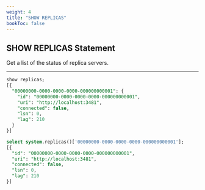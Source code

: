 ```yaml
---
weight: 4
title: "SHOW REPLICAS"
bookToc: false
---
```


## SHOW REPLICAS Statement

Get a list of the status of replica servers.

---

```SQL
show replicas;
[{
  "00000000-0000-0000-0000-000000000001": {
    "id": "00000000-0000-0000-0000-000000000001",
    "uri": "http://localhost:3481",
    "connected": false,
    "lsn": 0,
    "lag": 210
  }
}]

select system.replicas()['00000000-0000-0000-0000-000000000001'];
[{
  "id": "00000000-0000-0000-0000-000000000001",
  "uri": "http://localhost:3481",
  "connected": false,
  "lsn": 0,
  "lag": 210
}]
```
